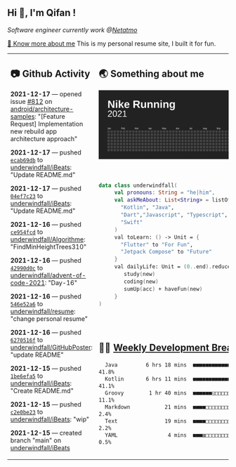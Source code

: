 <h2> Hi 👋, I'm Qifan ! </h2>
<p><em>Software engineer currently work @<a href="https://www.netatmo.com">Netatmo</a>
</em></p><p><a href="https://qifanyang.com/resume" target="_blank"> 🔭 Know more about me</a> This is my personal resume site, I built it for fun.</p>
<table><tr><td valign="top" rowspan="2">

 ## 📷 Github Activity
 <!-- githubActivity starts -->
  **2021-12-17** — opened issue [#812](https://api.github.com/repos/android/architecture-samples/issues/812) on [android/architecture-samples](https://api.github.com/repos/android/architecture-samples): "[Feature Request] Implementation new rebuild app architecture approach"

  **2021-12-17** — pushed [`ecab69db`](https://github.com/underwindfall/iBeats/commit/ecab69db0f9637742df3ac0c63a156f937b9a595) to [underwindfall/iBeats](https://api.github.com/repos/underwindfall/iBeats): "Update README.md"

  **2021-12-17** — pushed [`04ef7c23`](https://github.com/underwindfall/iBeats/commit/04ef7c230320c2083bb2df85d2fa540a706d2db5) to [underwindfall/iBeats](https://api.github.com/repos/underwindfall/iBeats): "Update README.md"

  **2021-12-16** — pushed [`ce954fcd`](https://github.com/underwindfall/Algorithme/commit/ce954fcdd13d298b4426d013fb1e340066daaed9) to [underwindfall/Algorithme](https://api.github.com/repos/underwindfall/Algorithme): "FindMinHeightTrees310"

  **2021-12-16** — pushed [`42990d0c`](https://github.com/underwindfall/advent-of-code-2021/commit/42990d0c91d9a6d87420d057a218f0af66be1d53) to [underwindfall/advent-of-code-2021](https://api.github.com/repos/underwindfall/advent-of-code-2021): "Day-16"

  **2021-12-16** — pushed [`546e52a6`](https://github.com/underwindfall/resume/commit/546e52a691bd3e9788f8058b0271b522fa69a81f) to [underwindfall/resume](https://api.github.com/repos/underwindfall/resume): "change personal resume"

  **2021-12-16** — pushed [`6270516f`](https://github.com/underwindfall/GitHubPoster/commit/6270516f1d6c7b478474db63ebdc6d634665ca08) to [underwindfall/GitHubPoster](https://api.github.com/repos/underwindfall/GitHubPoster): "update README"

  **2021-12-15** — pushed [`1be6efa5`](https://github.com/underwindfall/iBeats/commit/1be6efa52ca1bf29c6137cc2d03095119ce49d72) to [underwindfall/iBeats](https://api.github.com/repos/underwindfall/iBeats): "Create README.md"

  **2021-12-15** — pushed [`c2e0be23`](https://github.com/underwindfall/iBeats/commit/c2e0be233dc236a8fcb44bf559b806f1344d909a) to [underwindfall/iBeats](https://api.github.com/repos/underwindfall/iBeats): "wip"

  **2021-12-15** — created branch "main" on [underwindfall/iBeats](https://api.github.com/repos/underwindfall/iBeats)
 <!-- githubActivity ends -->
 </td><td valign="top">

 ## 🌏 Something about me
 <!-- profile starts -->
 <a href="https://github.com/underwindfall" width="100%">
   <img src="https://github.com/underwindfall/GitHubPoster/blob/main/examples/nike.svg"/>
 </a>
 <br/>
 <br/>
 <br/>

 ```kotlin
 data class underwindfall(
      val pronouns: String = "he|him",
      val askMeAbout: List<String> = listOf(
        "Kotlin", "Java",
        "Dart","Javascript", "Typescript",
        "Swift"
      )
      val toLearn: () -> Unit = {
        "Flutter" to "For Fun",
        "Jetpack Compose" to "Future"
      }
      val dailyLife: Unit = (0..end).reduce { acc, new ->
         study(new)
         coding(new)
         sumUp(acc) + haveFun(new)
      }
 )
 ```
 <!-- profile ends -->
 </td></tr><tr><td valign="top">

 ## 🏊‍♂️ <a href="https://gist.github.com/underwindfall/377ee88ba1fabd1e93516e48ca9c61eb" target="_blank">Weekly Development Breakdown</a>
  <!-- codeTime starts -->
  ```text
    Java         6 hrs 18 mins  ■■■■■■■■■■■■■▥□□□□□□□□□□  41.8%
    Kotlin       6 hrs 11 mins  ■■■■■■■■■■■■■◱□□□□□□□□□□  41.1%
    Groovy        1 hr 40 mins  ■■■■■■◱□□□□□□□□□□□□□□□□□  11.1%
    Markdown           21 mins  ■■■■□□□□□□□□□□□□□□□□□□□□   2.4%
    Text               19 mins  ■■■■□□□□□□□□□□□□□□□□□□□□   2.2%
    YAML                4 mins  ■■■▥□□□□□□□□□□□□□□□□□□□□   0.5%
  ```
  <!-- codeTime starts -->
  </td></tr></table>